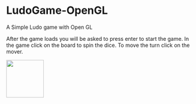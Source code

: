# LudoGame-OpenGL
A Simple Ludo game with Open GL

After the game loads you will be asked to press enter to start the game. 
In the game click on the board to spin the dice. To move the turn click on the mover.

<img width="100" src="https://1.bp.blogspot.com/-hVcPy_VYh9I/TdZRdHSMwoI/AAAAAAAAAnQ/vDJ5sEeCgDk/s400/ludo+5.png" />

